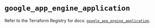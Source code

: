 # `google_app_engine_application`

Refer to the Terraform Registry for docs: [`google_app_engine_application`](https://registry.terraform.io/providers/hashicorp/google-beta/6.2.0/docs/resources/google_app_engine_application).

